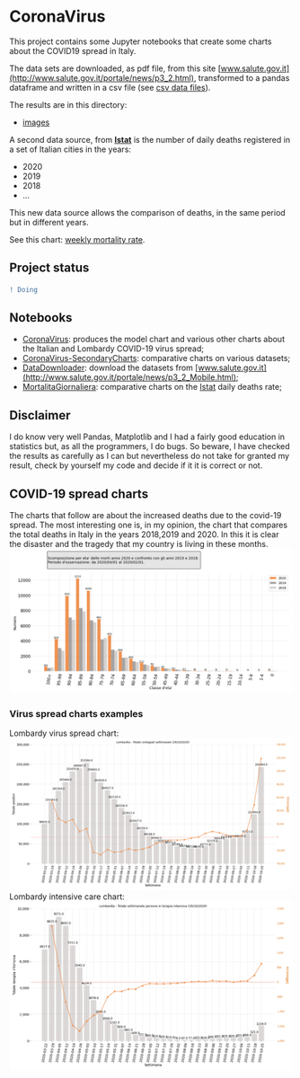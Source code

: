 # CoronaVirus
This project contains some Jupyter notebooks that create some charts about the COVID19 spread in Italy.

The data sets are downloaded, as pdf file, from this site [www.salute.gov.it](http://www.salute.gov.it/portale/news/p3_2.html), transformed to a pandas dataframe and written in a csv file (see [csv data files](./data)).

The results are in this directory:
  - [images](./images)

A second data source, from [**Istat**](https://www.istat.it/) is the number of daily deaths registered in a set of Italian cities in the years:

- 2020
- 2019
- 2018
- ...

This new data source allows the comparison of deaths, in the same period but in different years.

See this chart: [weekly mortality rate](./images/MortalityRate-DailyDeaths.png).

## Project status
```diff
! Doing
```
## Notebooks

- [CoronaVirus](notebook/CoronaVirus.ipynb): produces the model chart and various other charts about the Italian and Lombardy COVID-19 virus spread;
- [CoronaVirus-SecondaryCharts](notebook/CoronaVirus-SecondaryCharts.ipynb): comparative charts on various datasets;
- [DataDownloader](notebook/DataDownloader.ipynb): download the datasets from [www.salute.gov.it](http://www.salute.gov.it/portale/news/p3_2_Mobile.html);  
- [MortalitaGiornaliera](notebook/MortalitaGiornaliera.ipynb): comparative charts on the [Istat](https://www.istat.it/) daily deaths rate;

## Disclaimer
I do know very well Pandas, Matplotlib and I had a fairly good education in statistics but, as all the programmers, I do bugs.
So beware, I have checked the results as carefully as I can but nevertheless do not take for granted my result, check by yourself my 
code and decide if it it is correct or not.

## COVID-19 spread charts
The charts that follow are about the increased deaths due to the covid-19 spread. 
The most interesting one is, in my opinion, the chart that compares the total deaths in Italy in the years 2018,2019 and 2020. In this it is clear the disaster and the tragedy that my country is living in these months.
![Hospitalized](./images/MortalityRate-DeathsByAgeClass.png?)



### Virus spread charts examples
Lombardy virus spread chart:
![Virus spread](./images/RegionWeekly-TotalInfected-Lombardia.png?)
Lombardy intensive care chart:
![Virus spread](./images/RegionWeekly-IntensiveCare-Lombardia.png?)

